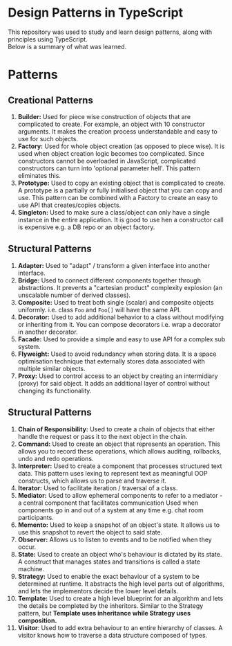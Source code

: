 # Design Patterns in TypeScript
This repository was used to study and learn design patterns, along with principles using TypeScript.  
Below is a summary of what was learned.

# Patterns
## Creational Patterns
1. **Builder:** Used for piece wise construction of objects that are complicated to create. For example, an object with 10 constructor arguments. It makes the creation process understandable and easy to use for such objects.
2. **Factory:** Used for whole object creation (as opposed to piece wise). It is used when object creation logic becomes too complicated. Since constructors cannot be overloaded in JavaScript, complicated constructors can turn into 'optional parameter hell'. This pattern eliminates this.
3. **Prototype:** Used to copy an existing object that is complicated to create. A prototype is a partially or fully initialised object that you can copy and use. This pattern can be combined with a Factory to create an easy to use API that creates/copies objects.
4. **Singleton:** Used to make sure a class/object can only have a single instance in the entire application. It is good to use hen a constructor call is expensive e.g. a DB repo or an object factory.

## Structural Patterns
1. **Adapter:** Used to "adapt" / transform a given interface into another interface.
2. **Bridge:** Used to connect different components together through abstractions. It prevents a "cartesian product" complexity explosion (an unscalable number of derived classes).
3. **Composite:** Used to treat both single (scalar) and composite objects uniformly. i.e. class `Foo` and `Foo[]` will have the same API.
4. **Decorator:** Used to add additional behavior to a class without modifying or inheriting from it. You can compose decorators i.e. wrap a decorator in another decorator.
5. **Facade:** Used to provide a simple and easy to use API for a complex sub system.
6. **Flyweight:** Used to avoid redundancy when storing data. It is a space optimisation technique that externally stores data associated with multiple similar objects.
7. **Proxy:** Used to control access to an object by creating an intermidiary (proxy) for said object. It adds an additional layer of control without changing its functionality.

## Structural Patterns
1. **Chain of Responsibility:** Used to create a chain of objects that either handle the request or pass it to the next object in the chain.
2. **Command:** Used to create an object that represents an operation. This allows you to record these operations, which allows auditing, rollbacks, undo and redo operations.
3. **Interpreter:** Used to create a component that processes structured text data. This pattern uses lexing to represent text as meaningful OOP constructs, which allows us to parse and traverse it.
4. **Iterator:** Used to facilitate iteration / traversal of a class.
5. **Mediator:** Used to allow ephemeral components to refer to a mediator - a central component that facilitates communication Used when components go in and out of a system at any time e.g. chat room participants.
6. **Memento:** Used to keep a snapshot of an object's state. It allows us to use this snapshot to revert the object to said state.
7. **Observer:** Allows us to listen to events and to be notified when they occur.
8. **State:** Used to create an object who's behaviour is dictated by its state. A construct that manages states and transitions is called a state machine.
9. **Strategy:** Used to enable the exact behaviour of a system to be determined at runtime. It abstracts the high level parts out of algorithms, and lets the implementors decide the lower level details.
10. **Template:** Used to create a high level blueprint for an algorithm and lets the details be completed by the inheritors. Similar to the Strategy pattern, but **Template uses inheritance while Strategy uses composition.**
11. **Visitor**: Used to add extra behaviour to an entire hierarchy of classes. A visitor knows how to traverse a data structure composed of types.




